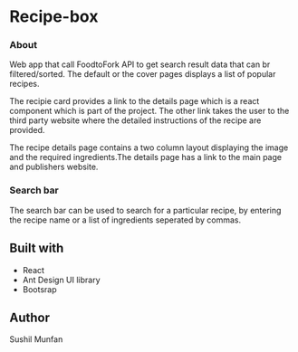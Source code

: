 # Recipe-box

### About
Web app that call FoodtoFork API to get search result data that can br filtered/sorted. The default or the cover pages displays a list of popular recipes.

The recipie card provides a link to the details page which is a react component which is part of the project. The other link takes the user to the third party website where the detailed instructions of the recipe are provided.

The recipe details page contains a two column layout displaying the image and the required ingredients.The details page has a link to the main page and publishers website.

### Search bar

The search bar can be used to search for a particular recipe, by entering the recipe name or a list of ingredients seperated by commas.

## Built with
<ul>
  <li>React</li>
<li>Ant Design UI library</li>
  <li>Bootsrap</li></ul>

## Author 
Sushil Munfan




